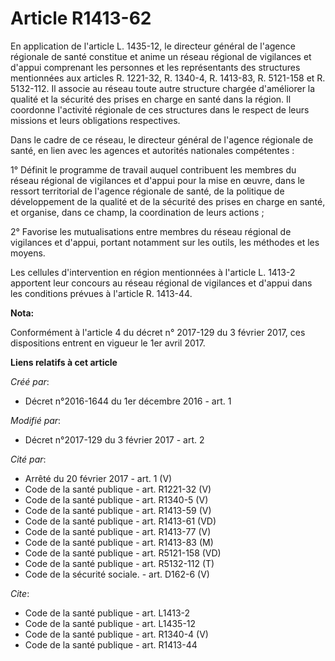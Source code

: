 # Article R1413-62

En application de l'article L. 1435-12, le directeur général de l'agence régionale de santé constitue et anime un réseau
régional de vigilances et d'appui comprenant les personnes et les représentants des structures mentionnées aux articles R.
1221-32, R. 1340-4, R. 1413-83, R. 5121-158 et R. 5132-112. Il associe au réseau toute autre structure chargée d'améliorer la
qualité et la sécurité des prises en charge en santé dans la région. Il coordonne l'activité régionale de ces structures dans
le respect de leurs missions et leurs obligations respectives. 

Dans le cadre de ce réseau, le directeur général de l'agence régionale de santé, en lien avec les agences et autorités
nationales compétentes : 

1° Définit le programme de travail auquel contribuent les membres du réseau régional de vigilances et d'appui pour la mise en
œuvre, dans le ressort territorial de l'agence régionale de santé, de la politique de développement de la qualité et de la
sécurité des prises en charge en santé, et organise, dans ce champ, la coordination de leurs actions ; 

2° Favorise les mutualisations entre membres du réseau régional de vigilances et d'appui, portant notamment sur les outils,
les méthodes et les moyens. 

Les cellules d'intervention en région mentionnées à l'article L. 1413-2 apportent leur concours au réseau régional de
vigilances et d'appui dans les conditions prévues à l'article R. 1413-44.

**Nota:**

Conformément à l'article 4 du décret n° 2017-129 du 3 février 2017, ces dispositions entrent en vigueur le 1er avril 2017.

**Liens relatifs à cet article**

_Créé par_:

  - Décret n°2016-1644 du 1er décembre 2016 - art. 1

_Modifié par_:

  - Décret n°2017-129 du 3 février 2017 - art. 2

_Cité par_:

  - Arrêté du 20 février 2017 - art. 1 (V)
  - Code de la santé publique - art. R1221-32 (V)
  - Code de la santé publique - art. R1340-5 (V)
  - Code de la santé publique - art. R1413-59 (V)
  - Code de la santé publique - art. R1413-61 (VD)
  - Code de la santé publique - art. R1413-77 (V)
  - Code de la santé publique - art. R1413-83 (M)
  - Code de la santé publique - art. R5121-158 (VD)
  - Code de la santé publique - art. R5132-112 (T)
  - Code de la sécurité sociale. - art. D162-6 (V)

_Cite_:

  - Code de la santé publique - art. L1413-2
  - Code de la santé publique - art. L1435-12
  - Code de la santé publique - art. R1340-4 (V)
  - Code de la santé publique - art. R1413-44
